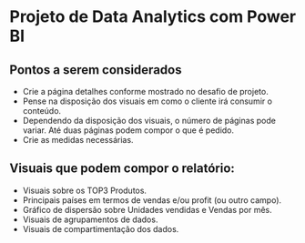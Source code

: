 # Projeto de Data Analytics com Power BI

## Pontos a serem considerados
- Crie a página detalhes conforme mostrado no desafio de projeto.
- Pense na disposição dos visuais em como o cliente irá consumir o conteúdo.
- Dependendo da disposição dos visuais, o número de páginas pode variar. Até duas páginas podem compor o que é pedido.
- Crie as medidas necessárias.

## Visuais que podem compor o relatório:
- Visuais sobre os TOP3 Produtos.
- Principais países em termos de vendas e/ou profit (ou outro campo).
- Gráfico de dispersão sobre Unidades vendidas e Vendas por mês.
- Visuais de agrupamentos de dados.
- Visuais de compartimentação dos dados.
